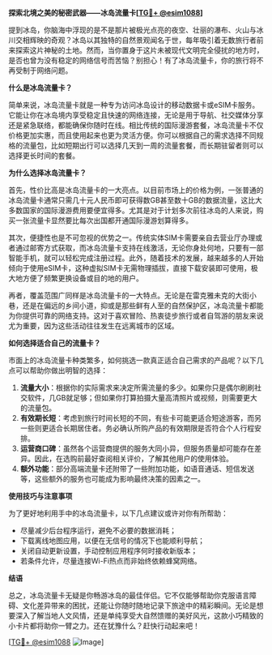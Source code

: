 **探索北境之美的秘密武器——冰岛流量卡[[TG💪+ @esim1088](https://t.me/s/esim1088)]**

提到冰岛，你脑海中浮现的是不是那片被极光点亮的夜空、壮丽的瀑布、火山与冰川交相辉映的奇观？冰岛以其独特的自然景观闻名于世，每年吸引着无数旅行者前来探索这片神秘的土地。然而，当你置身于这片未被现代文明完全侵扰的地方时，是否也曾为没有稳定的网络信号而苦恼？别担心！有了冰岛流量卡，你的旅行将不再受制于网络问题。

**什么是冰岛流量卡？**

简单来说，冰岛流量卡就是一种专为访问冰岛设计的移动数据卡或eSIM卡服务。它能让你在冰岛境内享受稳定且快速的网络连接，无论是用于导航、社交媒体分享还是紧急联络，都能确保你随时在线。相比传统的国际漫游套餐，冰岛流量卡不仅价格更加实惠，而且使用起来也更为灵活方便。你可以根据自己的需求选择不同规格的流量包，比如短期出行可以选择几天到一周的流量套餐，而长期驻留者则可以选择更长时间的套餐。

**为什么选择冰岛流量卡？**

首先，性价比高是冰岛流量卡的一大亮点。以目前市场上的价格为例，一张普通的冰岛流量卡通常只需几十元人民币即可获得数GB甚至数十GB的数据流量，这比大多数国家的国际漫游费用要便宜得多。尤其是对于计划多次前往冰岛的人来说，购买一张流量卡显然要比每次出国都开通国际漫游划算得多。

其次，便捷性也是不可忽视的优势之一。传统实体SIM卡需要亲自去营业厅办理或者通过邮寄方式获取，而冰岛流量卡支持在线激活，无论你身处何地，只要有一部智能手机，就可以轻松完成注册过程。此外，随着技术的发展，越来越多的人开始倾向于使用eSIM卡，这种虚拟SIM卡无需物理插拔，直接下载安装即可使用，极大地方便了频繁更换设备或目的地的用户。

再者，覆盖范围广同样是冰岛流量卡的一大特点。无论是在雷克雅未克的大街小巷，还是在偏远的乡间小道，抑或是那些鲜有人至的自然保护区，冰岛流量卡都能为你提供可靠的网络支持。这对于喜欢冒险、热衷徒步旅行或者自驾游的朋友来说尤为重要，因为这些活动往往发生在远离城市的区域。

**如何选择适合自己的流量卡？**

市面上的冰岛流量卡种类繁多，如何挑选一款真正适合自己需求的产品呢？以下几点可以帮助你做出明智的选择：

1. **流量大小**：根据你的实际需求来决定所需流量的多少。如果你只是偶尔刷刷社交软件，几GB就足够；但如果你打算拍摄大量高清照片或视频，则需要更大的流量包。
2. **有效期长短**：考虑到旅行时间长短的不同，有些卡可能更适合短途游客，而另一些则更适合长期居住者。务必确认所购产品的有效期限是否符合个人行程安排。
3. **运营商口碑**：虽然各个运营商提供的服务大同小异，但服务质量却可能存在差异。因此，在选购前最好查阅相关评价，了解其他用户的使用体验。
4. **额外功能**：部分高端流量卡还附带了一些附加功能，如语音通话、短信发送等，这些额外的服务也可能成为影响最终决策的因素之一。

**使用技巧与注意事项**

为了更好地利用手中的冰岛流量卡，以下几点建议或许对你有所帮助：

- 尽量减少后台程序运行，避免不必要的数据消耗；
- 下载离线地图应用，以便在无信号的情况下也能顺利导航；
- 关闭自动更新设置，手动控制应用程序何时接收新版本；
- 若条件允许，尽量连接Wi-Fi热点而非始终依赖蜂窝网络。

**结语**

总之，冰岛流量卡无疑是你畅游冰岛的最佳伴侣。它不仅能够帮助你克服语言障碍、文化差异带来的困扰，还能让你随时随地记录下旅途中的精彩瞬间。无论是想要深入了解当地人文风情，还是单纯享受大自然馈赠的美好风光，这款小巧精致的小卡片都将助你一臂之力。还在犹豫什么？赶快行动起来吧！

[[TG💪+ @esim1088](https://t.me/s/esim1088) ![Image](https://i.postimg.cc/4NQfJmqS/Snipaste-2025-05-13-00-14-12.png)]